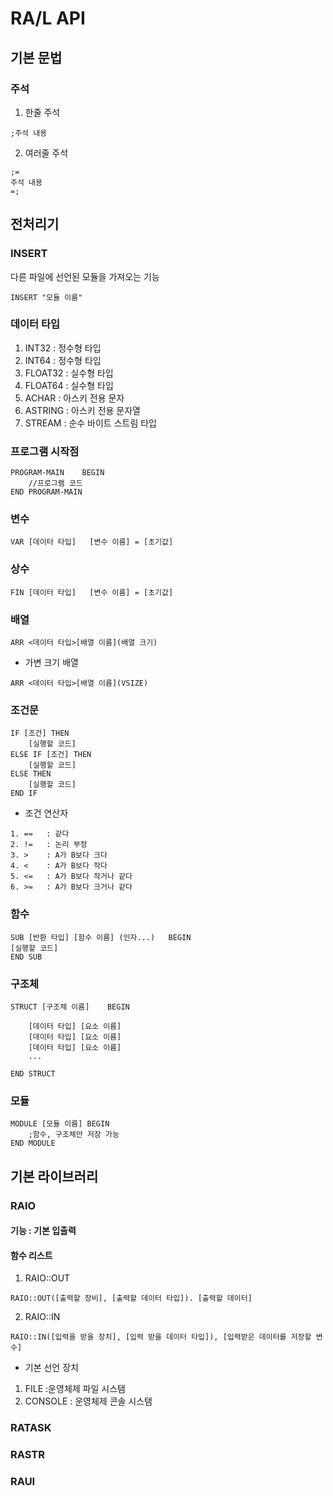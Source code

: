 # RA/L API

## 기본 문법

### 주석
1. 한줄 주석
```
;주석 내용
```
2. 여러줄 주석
```
;=
주석 내용
=;

```
## 전처리기

### INSERT
다른 파일에 선언된 모듈을 가져오는 기능
```
INSERT "모듈 이름"
```
### 데이터 타입

1. INT32    : 정수형 타입
2. INT64    : 정수형 타입
3. FLOAT32  : 실수형 타입
4. FLOAT64  : 실수형 타입
5. ACHAR    : 아스키 전용 문자
6. ASTRING  : 아스키 전용 문자열
8. STREAM   : 순수 바이트 스트림 타입 

### 프로그램 시작점

```
PROGRAM-MAIN    BEGIN
    //프로그램 코드
END PROGRAM-MAIN
```

### 변수
```
VAR [데이터 타입]   [변수 이름] = [초기값]
```

### 상수
```
FIN [데이터 타입]   [변수 이름] = [초기값]
```

### 배열
```
ARR <데이터 타입>[배열 이름](배열 크기)
```
- 가변 크기 배열
```
ARR <데이터 타입>[배열 이름](VSIZE)
```

### 조건문
```
IF [조건] THEN
    [실행할 코드]
ELSE IF [조건] THEN
    [실행할 코드]
ELSE THEN
    [실행할 코드]
END IF
```
- 조건 연산자
```
1. ==   : 같다
2. !=   : 논리 부정
3. >    : A가 B보다 크다 
4. <    : A가 B보다 작다
5. <=   : A가 B보다 작거나 같다
6. >=   : A가 B보다 크거나 같다
```

### 함수
```
SUB [반환 타입] [함수 이름] (인자...)   BEGIN   
[실행할 코드]
END SUB
```

### 구조체
```
STRUCT [구조체 이름]    BEGIN

    [데이터 타입] [요소 이름]
    [데이터 타입] [요소 이름]
    [데이터 타입] [요소 이름]
    ...

END STRUCT
```

### 모듈
```
MODULE [모듈 이름] BEGIN
    ;함수, 구조체만 저장 가능
END MODULE
```

## 기본 라이브러리

### RAIO
#### 기능 : 기본 입출력

#### 함수 리스트
1. RAIO::OUT
```
RAIO::OUT([출력할 장비], [출력할 데이터 타입]). [출력할 데이터]
``` 
2. RAIO::IN
```
RAIO::IN([입력을 받을 장치], [입력 받을 데이터 타입]), [입력받은 데이터를 저장할 변수]
```

- 기본 선언 장치
1. FILE    :운영체제 파일 시스탬
2. CONSOLE : 운영체제 콘솔 시스탬

### RATASK
### RASTR
### RAUI

